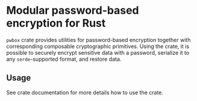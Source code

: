# Modular password-based encryption for Rust

`pwbox` crate provides utilities for password-based encryption together with
corresponding composable cryptographic primitives. Using the crate, it is
possible to securely encrypt sensitive data with a password, serialize it
to any `serde`-supported format, and restore data.

## Usage

See crate documentation for more details how to use the crate.
